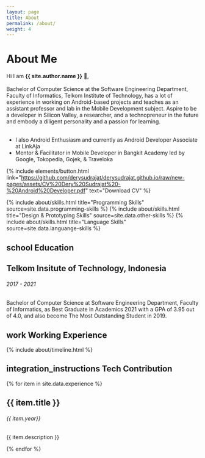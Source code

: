 ```yaml
---
layout: page
title: About
permalink: /about/
weight: 4
---
```


# **About Me** 

Hi I am **{{ site.author.name }}** :wave:,<br><br>
Bachelor of Computer Science at the Software Engineering Department, Faculty of Informatics, Telkom Institute of Technology, has a lot of experience in working on Android-based projects and teaches as an assistant professor and lab in the Mobile Development subject. Aspire to be a developer in Silicon Valley, a researcher, and a technopreneur in the future and embody a diligent personality and a passion for learning.<br><br>
- I also Android Enthusiasm and currently as Android Developer Associate at LinkAja
- Mentor & Facilitator in Mobile Developer in Bangkit Academy led by Google, Tokopedia, Gojek, & Traveloka

{% include elements/button.html link="https://github.com/derysudrajat/derysudrajat.github.io/raw/new-pages/assets/CV%20Dery%20Sudrajat%20-%20Android%20Developer.pdf" text="Download CV" %}

<div class="row">
{% include about/skills.html title="Programming Skills" source=site.data.programming-skills %}
{% include about/skills.html title="Design & Prototyping Skills" source=site.data.other-skills %}
{% include about/skills.html title="Language Skills" source=site.data.languange-skills %}
</div>

## <span class="material-symbols-rounded">school</span> Education
<div class="timeline-body bg-themed">
    <div class="timeline-item">
        <div class="content">
          <h2>Telkom Insitute of Technology, Indonesia</h2>
          <h6 class="date">2017 - 2021</h6>
          <p>Bachelor of Computer Science at Software Engineering Department, Faculty of Informatics, as Best Graduate in Academics 2021 with a GPA of 3.95 out of 4.0, and also become The Most Outstanding Student in 2019.</p>
        </div>
      </div>
</div>

## <span class="material-symbols-rounded">work</span> Working Experience
<div class="row">
{% include about/timeline.html %}
</div>


## <span class="material-symbols-rounded">integration_instructions</span> Tech Contribution
<div class="timeline-body bg-themed">
    {% for item in site.data.experience %}
      <div class="timeline-item">
        <div class="content">
          <h2>{{ item.title }}</h2>
          <h6 class="date">{{ item.year}}</h6>
          <p>{{ item.description }}</p>
        </div>
      </div>
    {% endfor %}
</div>

<link rel="stylesheet" href="https://fonts.googleapis.com/css2?family=Material+Symbols+Rounded:opsz,wght,FILL,GRAD@48,400,0,200" />